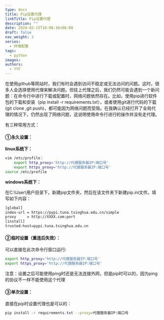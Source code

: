 ```yaml
---
type: docs
title: Pip设置代理
linkTitle: Pip设置代理
description: ""
date: 2024-02-15T16:08:16+08:00
draft: false
nav_weight: 2
series:
  - 环境配置
tags:
  - python
images: 
authors:
  - YYF
---
```


<!--more-->

在使用github等网站时，我们有时会遇到访问不稳定或无法访问的问题。这时，很多人会选择使用代理来解决问题。但挂上代理之后，我们仍然可能会遇到一个新问题：在命令行中进行下载或配置时，网络问题依然存在。比如，使用pip进行软件包的下载和安装（pip install -r requirements.txt），或者使用git进行代码的下载(git clone ,git push)，都可能因为网络问题而受阻。在我确认已经打开了全局代理的情况下，仍然出现了网络问题，这说明使用命令行进行的操作并没有走代理。

有三种常用方式：

#### ①永久设置：

**linux系统下：**

```bash
vim /etc/profile：
    export http_proxy='http://代理服务器IP:端口号'
    export https_proxy='http://代理服务器IP:端口号'
source /etc/profile
```

**windows系统下：**

在C:\User\用户目录下，新建pip文件夹，然后在该文件夹下新建pip.ini文件。填写如下内容：

```txt
[global]
index-url = https://pypi.tuna.tsinghua.edu.cn/simple
proxy     = http://XXXX.com:port
[install]
trusted-host=pypi.tuna.tsinghua.edu.cn
```

#### ②临时设置（重连后失效）：

可以直接在此次命令行窗口运行:

```bash
export http_proxy='http://代理服务器IP:端口号'
export https_proxy='http://代理服务器IP:端口号'
```

注意：设置之后可能使用ping时还是无法连接外网，但是pip时可以的，因为ping的协议不一样不能使用这个代理

#### ③单次设置：

直接在pip时设置代理也是可以的：

```bash
pip install -r requirements.txt --proxy=代理服务器IP:端口号
```